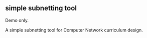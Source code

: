 ## simple subnetting tool

Demo only.

A simple subnetting tool for Computer Network curriculum design.
